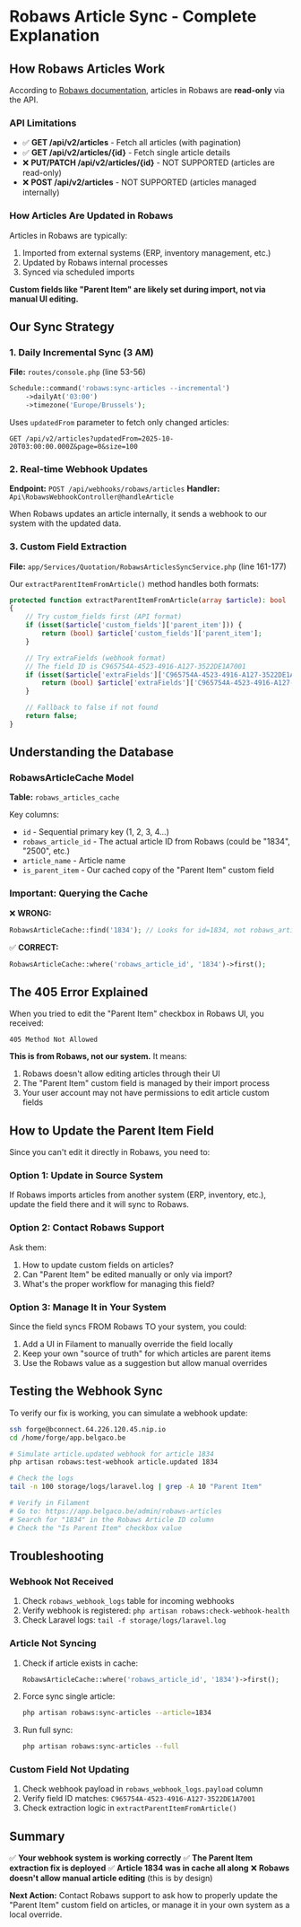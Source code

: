 # Robaws Article Sync - Complete Explanation

## How Robaws Articles Work

According to [Robaws documentation](https://support.robaws.com/nl/article/synchronizing-article-data-with-your-own-database-mkxghl/), articles in Robaws are **read-only** via the API.

### API Limitations

- ✅ **GET /api/v2/articles** - Fetch all articles (with pagination)
- ✅ **GET /api/v2/articles/{id}** - Fetch single article details
- ❌ **PUT/PATCH /api/v2/articles/{id}** - NOT SUPPORTED (articles are read-only)
- ❌ **POST /api/v2/articles** - NOT SUPPORTED (articles managed internally)

### How Articles Are Updated in Robaws

Articles in Robaws are typically:
1. Imported from external systems (ERP, inventory management, etc.)
2. Updated by Robaws internal processes
3. Synced via scheduled imports

**Custom fields like "Parent Item" are likely set during import, not via manual UI editing.**

## Our Sync Strategy

### 1. Daily Incremental Sync (3 AM)
**File:** `routes/console.php` (line 53-56)

```php
Schedule::command('robaws:sync-articles --incremental')
    ->dailyAt('03:00')
    ->timezone('Europe/Brussels');
```

Uses `updatedFrom` parameter to fetch only changed articles:
```
GET /api/v2/articles?updatedFrom=2025-10-20T03:00:00.000Z&page=0&size=100
```

### 2. Real-time Webhook Updates
**Endpoint:** `POST /api/webhooks/robaws/articles`
**Handler:** `Api\RobawsWebhookController@handleArticle`

When Robaws updates an article internally, it sends a webhook to our system with the updated data.

### 3. Custom Field Extraction
**File:** `app/Services/Quotation/RobawsArticlesSyncService.php` (line 161-177)

Our `extractParentItemFromArticle()` method handles both formats:

```php
protected function extractParentItemFromArticle(array $article): bool
{
    // Try custom_fields first (API format)
    if (isset($article['custom_fields']['parent_item'])) {
        return (bool) $article['custom_fields']['parent_item'];
    }

    // Try extraFields (webhook format)
    // The field ID is C965754A-4523-4916-A127-3522DE1A7001
    if (isset($article['extraFields']['C965754A-4523-4916-A127-3522DE1A7001']['booleanValue'])) {
        return (bool) $article['extraFields']['C965754A-4523-4916-A127-3522DE1A7001']['booleanValue'];
    }

    // Fallback to false if not found
    return false;
}
```

## Understanding the Database

### RobawsArticleCache Model

**Table:** `robaws_articles_cache`

Key columns:
- `id` - Sequential primary key (1, 2, 3, 4...)
- `robaws_article_id` - The actual article ID from Robaws (could be "1834", "2500", etc.)
- `article_name` - Article name
- `is_parent_item` - Our cached copy of the "Parent Item" custom field

### Important: Querying the Cache

❌ **WRONG:**
```php
RobawsArticleCache::find('1834'); // Looks for id=1834, not robaws_article_id
```

✅ **CORRECT:**
```php
RobawsArticleCache::where('robaws_article_id', '1834')->first();
```

## The 405 Error Explained

When you tried to edit the "Parent Item" checkbox in Robaws UI, you received:

```
405 Method Not Allowed
```

**This is from Robaws, not our system.** It means:

1. Robaws doesn't allow editing articles through their UI
2. The "Parent Item" custom field is managed by their import process
3. Your user account may not have permissions to edit article custom fields

## How to Update the Parent Item Field

Since you can't edit it directly in Robaws, you need to:

### Option 1: Update in Source System
If Robaws imports articles from another system (ERP, inventory, etc.), update the field there and it will sync to Robaws.

### Option 2: Contact Robaws Support
Ask them:
1. How to update custom fields on articles?
2. Can "Parent Item" be edited manually or only via import?
3. What's the proper workflow for managing this field?

### Option 3: Manage It in Your System
Since the field syncs FROM Robaws TO your system, you could:
1. Add a UI in Filament to manually override the field locally
2. Keep your own "source of truth" for which articles are parent items
3. Use the Robaws value as a suggestion but allow manual overrides

## Testing the Webhook Sync

To verify our fix is working, you can simulate a webhook update:

```bash
ssh forge@bconnect.64.226.120.45.nip.io
cd /home/forge/app.belgaco.be

# Simulate article.updated webhook for article 1834
php artisan robaws:test-webhook article.updated 1834

# Check the logs
tail -n 100 storage/logs/laravel.log | grep -A 10 "Parent Item"

# Verify in Filament
# Go to: https://app.belgaco.be/admin/robaws-articles
# Search for "1834" in the Robaws Article ID column
# Check the "Is Parent Item" checkbox value
```

## Troubleshooting

### Webhook Not Received
1. Check `robaws_webhook_logs` table for incoming webhooks
2. Verify webhook is registered: `php artisan robaws:check-webhook-health`
3. Check Laravel logs: `tail -f storage/logs/laravel.log`

### Article Not Syncing
1. Check if article exists in cache:
   ```php
   RobawsArticleCache::where('robaws_article_id', '1834')->first();
   ```
2. Force sync single article:
   ```bash
   php artisan robaws:sync-articles --article=1834
   ```
3. Run full sync:
   ```bash
   php artisan robaws:sync-articles --full
   ```

### Custom Field Not Updating
1. Check webhook payload in `robaws_webhook_logs.payload` column
2. Verify field ID matches: `C965754A-4523-4916-A127-3522DE1A7001`
3. Check extraction logic in `extractParentItemFromArticle()`

## Summary

✅ **Your webhook system is working correctly**
✅ **The Parent Item extraction fix is deployed**
✅ **Article 1834 was in cache all along**
❌ **Robaws doesn't allow manual article editing** (this is by design)

**Next Action:** Contact Robaws support to ask how to properly update the "Parent Item" custom field on articles, or manage it in your own system as a local override.

